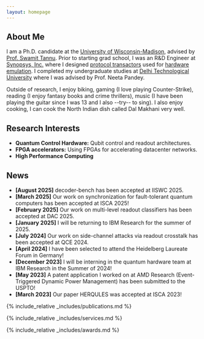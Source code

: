 ```yaml
---
layout: homepage
---
```


## About Me

I am a Ph.D. candidate at the [University of Wisconsin-Madison](https://www.wisc.edu/), advised by <a href="https://swamittannu.com/">Prof. Swamit Tannu</a>. Prior to starting grad school, I was an R&D Engineer at [Synopsys, Inc.](https://www.synopsys.com/) where I designed [protocol transactors](https://www.synopsys.com/verification/emulation/zebu-solutions.html) used for [hardware emulation](https://www.synopsys.com/verification/emulation.html). I completed my undergraduate studies at <a href="http://dtu.ac.in/">Delhi Technological University</a> where I was advised by Prof. Neeta Pandey.

Outside of research, I enjoy biking, gaming (I love playing Counter-Strike), reading (I enjoy fantasy books and crime thrillers), music (I have been playing the guitar since I was 13 and I also --try-- to sing). I also enjoy cooking, I can cook the North Indian dish called Dal Makhani very well.

## Research Interests

- **Quantum Control Hardware:** Qubit control and readout architectures.
- **FPGA accelerators:** Using FPGAs for accelerating datacenter networks.
- **High Performance Computing**

## News

- **[August 2025]** decoder-bench has been accepted at IISWC 2025.
- **[March 2025]** Our work on synchronization for fault-tolerant quantum computers has been accepted at ISCA 2025!
- **[February 2025]** Our work on multi-level readout classifiers has been accepted at DAC 2025.
- **[January 2025]** I will be returning to IBM Research for the summer of 2025.
- **[July 2024]** Our work on side-channel attacks via readout crosstalk has been accepted at QCE 2024.
- **[April 2024]** I have been selected to attend the Heidelberg Laureate Forum in Germany!
- **[December 2023]** I will be interning in the quantum hardware team at IBM Research in the Summer of 2024!
- **[May 2023]** A patent application I worked on at AMD Research (Event-Triggered Dynamic Power Management) has been submitted to the USPTO! 
- **[March 2023]** Our paper HERQULES was accepted at ISCA 2023!

{% include_relative _includes/publications.md %}

{% include_relative _includes/services.md %}

{% include_relative _includes/awards.md %}
